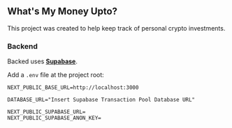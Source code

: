 ## What's My Money Upto?

This project was created to help keep track of personal crypto investments.

### Backend

Backed uses [**Supabase**](https://supabase.com).

Add a `.env` file at the project root:

```
NEXT_PUBLIC_BASE_URL=http://localhost:3000

DATABASE_URL="Insert Supabase Transaction Pool Database URL"

NEXT_PUBLIC_SUPABASE_URL=
NEXT_PUBLIC_SUPABASE_ANON_KEY=
```
